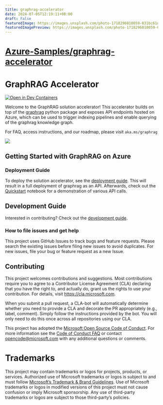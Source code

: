 ```yaml
---
title: graphrag-accelerator
date: 2024-07-05T12:19:11+08:00
draft: False
featuredImage: https://images.unsplash.com/photo-1718296010059-031bc61ddc0a?ixid=M3w0NjAwMjJ8MHwxfHJhbmRvbXx8fHx8fHx8fDE3MjAxNTMxMjN8&ixlib=rb-4.0.3
featuredImagePreview: https://images.unsplash.com/photo-1718296010059-031bc61ddc0a?ixid=M3w0NjAwMjJ8MHwxfHJhbmRvbXx8fHx8fHx8fDE3MjAxNTMxMjN8&ixlib=rb-4.0.3
---
```


# [Azure-Samples/graphrag-accelerator](https://github.com/Azure-Samples/graphrag-accelerator)

# GraphRAG Accelerator

[![Open in Dev Containers](https://img.shields.io/static/v1?label=Dev%20Containers&message=Open&color=blue&logo=visualstudiocode)](https://vscode.dev/redirect?url=vscode://ms-vscode-remote.remote-containers/cloneInVolume?url=https://github.com/Azure-Samples/graphrag-accelerator)

Welcome to the GraphRAG solution accelerator! This accelerator builds on top of the [graphrag](https://github.com/microsoft/graphrag) python package and exposes API endpoints hosted on Azure, which can be used to trigger indexing pipelines and enable querying of the graphrag knowledge graph.

For FAQ, access instructions, and our roadmap, please visit `aka.ms/graphrag`

![](docs/assets/graphrag-architecture-diagram.png)

## Getting Started with GraphRAG on Azure

### Deployment Guide
To deploy the solution accelerator, see the [deployment guide](docs/DEPLOYMENT-GUIDE.md). This will result in a full deployment of graphrag as an API.
Afterwards, check out the [Quickstart](notebooks/1-Quickstart.ipynb) notebook for a demonstration of various API calls.

## Development Guide
Interested in contributing? Check out the [development guide](docs/DEVELOPMENT-GUIDE.md).

### How to file issues and get help
This project uses GitHub Issues to track bugs and feature requests. Please search the existing issues before filing new issues to avoid duplicates. For new issues, file your bug or feature request as a new Issue.

## Contributing

This project welcomes contributions and suggestions. Most contributions require you to
agree to a Contributor License Agreement (CLA) declaring that you have the right to,
and actually do, grant us the rights to use your contribution. For details, visit
https://cla.microsoft.com.

When you submit a pull request, a CLA-bot will automatically determine whether you need
to provide a CLA and decorate the PR appropriately (e.g., label, comment). Simply follow the
instructions provided by the bot. You will only need to do this once across all repositories using our CLA.

This project has adopted the [Microsoft Open Source Code of Conduct](https://opensource.microsoft.com/codeofconduct/).
For more information see the [Code of Conduct FAQ](https://opensource.microsoft.com/codeofconduct/faq/)
or contact [opencode@microsoft.com](mailto:opencode@microsoft.com) with any additional questions or comments.

# Trademarks

This project may contain trademarks or logos for projects, products, or services. Authorized use of Microsoft trademarks or logos is subject to and must follow [Microsoft’s Trademark & Brand Guidelines](https://www.microsoft.com/en-us/legal/intellectualproperty/trademarks/usage/general). Use of Microsoft trademarks or logos in modified versions of this project must not cause confusion or imply Microsoft sponsorship. Any use of third-party trademarks or logos are subject to those third-party’s policies.
